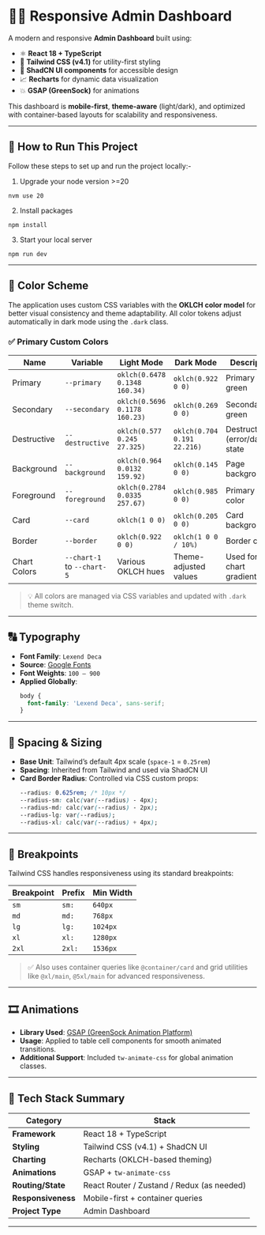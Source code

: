 # 🧑‍💻 Responsive Admin Dashboard

A modern and responsive **Admin Dashboard** built using:

- ⚛️ **React 18 + TypeScript**
- 💨 **Tailwind CSS (v4.1)** for utility-first styling
- 🎨 **ShadCN UI components** for accessible design
- 📈 **Recharts** for dynamic data visualization
- 💥 **GSAP (GreenSock)** for animations

This dashboard is **mobile-first**, **theme-aware** (light/dark), and optimized with container-based layouts for scalability and responsiveness.

---

## 🚀 How to Run This Project

Follow these steps to set up and run the project locally:- 


1. Upgrade your node version >=20
```
nvm use 20
```

2. Install packages
```
npm install
```

3. Start your local server
```
npm run dev
```

---

## 🎨 Color Scheme

The application uses custom CSS variables with the **OKLCH color model** for better visual consistency and theme adaptability. All color tokens adjust automatically in dark mode using the `.dark` class.

### ✅ Primary Custom Colors

| Name        | Variable         | Light Mode                  | Dark Mode                      | Description                        |
|-------------|------------------|-----------------------------|----------------------------------|------------------------------------|
| Primary     | `--primary`      | `oklch(0.6478 0.1348 160.34)` | `oklch(0.922 0 0)`               | Primary brand green                |
| Secondary   | `--secondary`    | `oklch(0.5696 0.1178 160.23)` | `oklch(0.269 0 0)`               | Secondary green                    |
| Destructive | `--destructive`  | `oklch(0.577 0.245 27.325)`   | `oklch(0.704 0.191 22.216)`      | Destructive (error/danger) state  |
| Background  | `--background`   | `oklch(0.964 0.0132 159.92)`  | `oklch(0.145 0 0)`               | Page background                    |
| Foreground  | `--foreground`   | `oklch(0.2784 0.0335 257.67)` | `oklch(0.985 0 0)`               | Primary text color                 |
| Card        | `--card`         | `oklch(1 0 0)`               | `oklch(0.205 0 0)`               | Card background                    |
| Border      | `--border`       | `oklch(0.922 0 0)`           | `oklch(1 0 0 / 10%)`             | Border color                       |
| Chart Colors| `--chart-1` to `--chart-5` | Various OKLCH hues         | Theme-adjusted values           | Used for chart gradients           |

> 💡 All colors are managed via CSS variables and updated with `.dark` theme switch.

---

## 🔠 Typography

- **Font Family**: `Lexend Deca`
- **Source**: [Google Fonts](https://fonts.google.com/specimen/Lexend+Deca)
- **Font Weights**: `100 – 900`
- **Applied Globally**:
  ```css
  body {
    font-family: 'Lexend Deca', sans-serif;
  }
  ```

---

## 📐 Spacing & Sizing

- **Base Unit**: Tailwind’s default 4px scale (`space-1` = `0.25rem`)
- **Spacing**: Inherited from Tailwind and used via ShadCN UI
- **Card Border Radius**: Controlled via CSS custom props:
  ```css
  --radius: 0.625rem; /* 10px */
  --radius-sm: calc(var(--radius) - 4px);
  --radius-md: calc(var(--radius) - 2px);
  --radius-lg: var(--radius);
  --radius-xl: calc(var(--radius) + 4px);
  ```

---

## 📱 Breakpoints

Tailwind CSS handles responsiveness using its standard breakpoints:

| Breakpoint | Prefix | Min Width |
|------------|--------|-----------|
| `sm`       | `sm:`  | `640px`   |
| `md`       | `md:`  | `768px`   |
| `lg`       | `lg:`  | `1024px`  |
| `xl`       | `xl:`  | `1280px`  |
| `2xl`      | `2xl:` | `1536px`  |

> ✅ Also uses container queries like `@container/card` and grid utilities like `@xl/main`, `@5xl/main` for advanced responsiveness.

---

## 🎞️ Animations

- **Library Used**: [GSAP (GreenSock Animation Platform)](https://gsap.com/)
- **Usage**: Applied to table cell components for smooth animated transitions.
- **Additional Support**: Included `tw-animate-css` for global animation classes.

---

## 🧰 Tech Stack Summary

| Category          | Stack                              |
|-------------------|-------------------------------------|
| **Framework**     | React 18 + TypeScript               |
| **Styling**       | Tailwind CSS (v4.1) + ShadCN UI     |
| **Charting**      | Recharts (OKLCH-based theming)      |
| **Animations**    | GSAP + `tw-animate-css`             |
| **Routing/State** | React Router / Zustand / Redux (as needed) |
| **Responsiveness**| Mobile-first + container queries    |
| **Project Type**  | Admin Dashboard                     |

---

